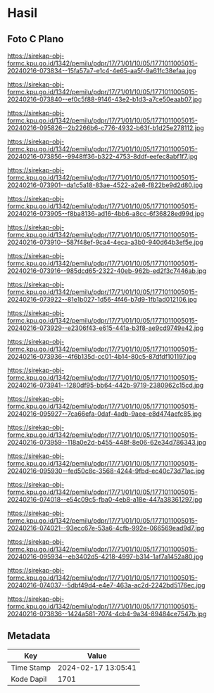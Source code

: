 # Hasil

## Foto C Plano

https://sirekap-obj-formc.kpu.go.id/1342/pemilu/pdpr/17/71/01/10/05/1771011005015-20240216-073834--15fa57a7-e1c4-4e65-aa5f-9a61fc38efaa.jpg

https://sirekap-obj-formc.kpu.go.id/1342/pemilu/pdpr/17/71/01/10/05/1771011005015-20240216-073840--ef0c5f88-9146-43e2-b1d3-a7ce50eaab07.jpg

https://sirekap-obj-formc.kpu.go.id/1342/pemilu/pdpr/17/71/01/10/05/1771011005015-20240216-095826--2b2266b6-c776-4932-b63f-b1d25e278112.jpg

https://sirekap-obj-formc.kpu.go.id/1342/pemilu/pdpr/17/71/01/10/05/1771011005015-20240216-073856--9948ff36-b322-4753-8ddf-eefec8abf1f7.jpg

https://sirekap-obj-formc.kpu.go.id/1342/pemilu/pdpr/17/71/01/10/05/1771011005015-20240216-073901--da1c5a18-83ae-4522-a2e8-f822be9d2d80.jpg

https://sirekap-obj-formc.kpu.go.id/1342/pemilu/pdpr/17/71/01/10/05/1771011005015-20240216-073905--f8ba8136-ad16-4bb6-a8cc-6f36828ed99d.jpg

https://sirekap-obj-formc.kpu.go.id/1342/pemilu/pdpr/17/71/01/10/05/1771011005015-20240216-073910--587f48ef-9ca4-4eca-a3b0-940d64b3ef5e.jpg

https://sirekap-obj-formc.kpu.go.id/1342/pemilu/pdpr/17/71/01/10/05/1771011005015-20240216-073916--985dcd65-2322-40eb-962b-ed2f3c7446ab.jpg

https://sirekap-obj-formc.kpu.go.id/1342/pemilu/pdpr/17/71/01/10/05/1771011005015-20240216-073922--81e1b027-1d56-4f46-b7d9-1fb1ad012106.jpg

https://sirekap-obj-formc.kpu.go.id/1342/pemilu/pdpr/17/71/01/10/05/1771011005015-20240216-073929--e2306f43-e615-441a-b3f8-ae9cd9749e42.jpg

https://sirekap-obj-formc.kpu.go.id/1342/pemilu/pdpr/17/71/01/10/05/1771011005015-20240216-073936--4f6b135d-cc01-4b14-80c5-87dfdf101197.jpg

https://sirekap-obj-formc.kpu.go.id/1342/pemilu/pdpr/17/71/01/10/05/1771011005015-20240216-073941--1280df95-bb64-442b-9719-2380962c15cd.jpg

https://sirekap-obj-formc.kpu.go.id/1342/pemilu/pdpr/17/71/01/10/05/1771011005015-20240216-095927--7ca66efa-0daf-4adb-9aee-e8d474aefc85.jpg

https://sirekap-obj-formc.kpu.go.id/1342/pemilu/pdpr/17/71/01/10/05/1771011005015-20240216-073959--118a0e2d-b455-448f-8e06-62e34d786343.jpg

https://sirekap-obj-formc.kpu.go.id/1342/pemilu/pdpr/17/71/01/10/05/1771011005015-20240216-095930--fed50c8c-3568-4244-9fbd-ec40c73d71ac.jpg

https://sirekap-obj-formc.kpu.go.id/1342/pemilu/pdpr/17/71/01/10/05/1771011005015-20240216-074018--e54c09c5-fba0-4eb8-a18e-447a38361297.jpg

https://sirekap-obj-formc.kpu.go.id/1342/pemilu/pdpr/17/71/01/10/05/1771011005015-20240216-074021--93ecc67e-53a6-4cfb-992e-066569ead9d7.jpg

https://sirekap-obj-formc.kpu.go.id/1342/pemilu/pdpr/17/71/01/10/05/1771011005015-20240216-095934--eb3402d5-4218-4997-b314-1af7a1452a80.jpg

https://sirekap-obj-formc.kpu.go.id/1342/pemilu/pdpr/17/71/01/10/05/1771011005015-20240216-074037--5dbf49d4-e4e7-463a-ac2d-2242bd5176ec.jpg

https://sirekap-obj-formc.kpu.go.id/1342/pemilu/pdpr/17/71/01/10/05/1771011005015-20240216-073836--1424a581-7074-4cb4-9a34-89484ce7547b.jpg


## Metadata

| Key        | Value               |
| ---------- | ------------------- |
| Time Stamp | 2024-02-17 13:05:41 |
| Kode Dapil | 1701                |



